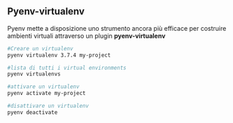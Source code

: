 ## Pyenv-virtualenv

Pyenv mette a disposizione uno strumento ancora più efficace per costruire ambienti virtuali attraverso un plugin **pyenv-virtualenv**

```bash
#Creare un virtualenv
pyenv virtualenv 3.7.4 my-project

#lista di tutti i virtual environments
pyenv virtualenvs

#attivare un virtualenv
pyenv activate my-project

#disattivare un virtualenv
pyenv deactivate
```
